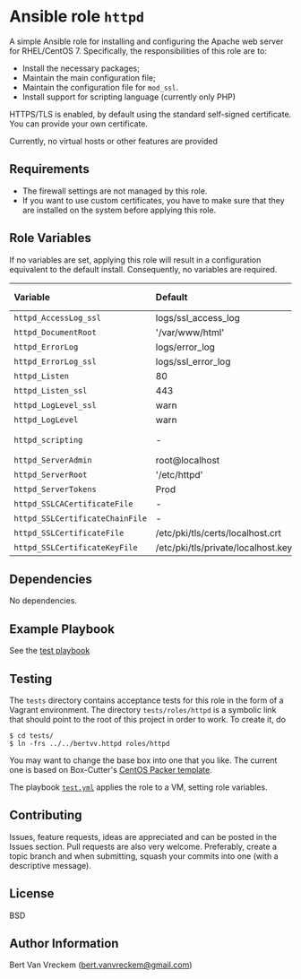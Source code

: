 # Ansible role `httpd`

A simple Ansible role for installing and configuring the Apache web server for RHEL/CentOS 7. Specifically, the responsibilities of this role are to:

- Install the necessary packages;
- Maintain the main configuration file;
- Maintain the configuration file for `mod_ssl`.
- Install support for scripting language (currently only PHP)

HTTPS/TLS is enabled, by default using the standard self-signed certificate. You can provide your own certificate.

Currently, no virtual hosts or other features are provided

## Requirements

- The firewall settings are not managed by this role.
- If you want to use custom certificates, you have to make sure that they are installed on the system before applying this role.

## Role Variables

If no variables are set, applying this role will result in a configuration equivalent to the default install. Consequently, no variables are required.

| Variable                        | Default                            | Comments (type)       |
| :---                            | :---                               | :---                  |
| `httpd_AccessLog_ssl`           | logs/ssl_access_log                |                       |
| `httpd_DocumentRoot`            | '/var/www/html'                    |                       |
| `httpd_ErrorLog`                | logs/error_log                     |                       |
| `httpd_ErrorLog_ssl`            | logs/ssl_error_log                 |                       |
| `httpd_Listen`                  | 80                                 |                       |
| `httpd_Listen_ssl`              | 443                                |                       |
| `httpd_LogLevel_ssl`            | warn                               |                       |
| `httpd_LogLevel`                | warn                               |                       |
| `httpd_scripting`               | -                                  | Allowed values: `php` |
| `httpd_ServerAdmin`             | root@localhost                     |                       |
| `httpd_ServerRoot`              | '/etc/httpd'                       |                       |
| `httpd_ServerTokens`            | Prod                               |                       |
| `httpd_SSLCACertificateFile`    | -                                  |                       |
| `httpd_SSLCertificateChainFile` | -                                  |                       |
| `httpd_SSLCertificateFile`      | /etc/pki/tls/certs/localhost.crt   |                       |
| `httpd_SSLCertificateKeyFile`   | /etc/pki/tls/private/localhost.key |                       |

## Dependencies

No dependencies.

## Example Playbook

See the [test playbook](tests/test.yml)

## Testing

The `tests` directory contains acceptance tests for this role in the form of a Vagrant environment. The directory `tests/roles/httpd` is a symbolic link that should point to the root of this project in order to work. To create it, do

```ShellSession
$ cd tests/
$ ln -frs ../../bertvv.httpd roles/httpd
```

You may want to change the base box into one that you like. The current one is based on Box-Cutter's [CentOS Packer template](https://github.com/boxcutter/centos).

The playbook [`test.yml`](tests/test.yml) applies the role to a VM, setting role variables.

## Contributing

Issues, feature requests, ideas are appreciated and can be posted in the Issues section. Pull requests are also very welcome. Preferably, create a topic branch and when submitting, squash your commits into one (with a descriptive message).

## License

BSD

## Author Information

Bert Van Vreckem (bert.vanvreckem@gmail.com)

